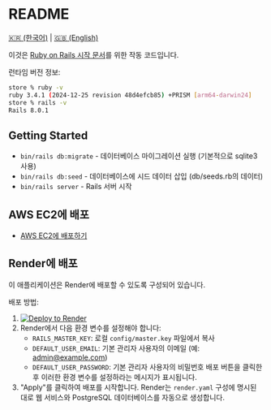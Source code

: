 # README

[🇰🇷 (한국어)](./README_KO.md) | [🇬🇧 (English)](./README.md)

이것은 [Ruby on Rails 시작 문서](getting_started_ko.md)를 위한 작동 코드입니다.

런타임 버전 정보:

```bash
store % ruby -v
ruby 3.4.1 (2024-12-25 revision 48d4efcb85) +PRISM [arm64-darwin24]
store % rails -v
Rails 8.0.1
```

## Getting Started

* `bin/rails db:migrate` - 데이터베이스 마이그레이션 실행 (기본적으로 sqlite3 사용)
* `bin/rails db:seed` - 데이터베이스에 시드 데이터 삽입 (db/seeds.rb의 데이터)
* `bin/rails server` - Rails 서버 시작

## AWS EC2에 배포

- [AWS EC2에 배포하기](deploy_to_ec2.md)

## Render에 배포

이 애플리케이션은 Render에 배포할 수 있도록 구성되어 있습니다.

배포 방법:

1. [![Deploy to Render](https://render.com/images/deploy-to-render-button.svg)](https://render.com/deploy?repo=https://github.com/sh1nj1/ror_getting_started)
2. Render에서 다음 환경 변수를 설정해야 합니다:
   - `RAILS_MASTER_KEY`: 로컬 `config/master.key` 파일에서 복사
   - `DEFAULT_USER_EMAIL`: 기본 관리자 사용자의 이메일 (예: admin@example.com)
   - `DEFAULT_USER_PASSWORD`: 기본 관리자 사용자의 비밀번호
   배포 버튼을 클릭한 후 이러한 환경 변수를 설정하라는 메시지가 표시됩니다.
3. "Apply"를 클릭하여 배포를 시작합니다. Render는 `render.yaml` 구성에 명시된 대로 웹 서비스와 PostgreSQL 데이터베이스를 자동으로 생성합니다.
